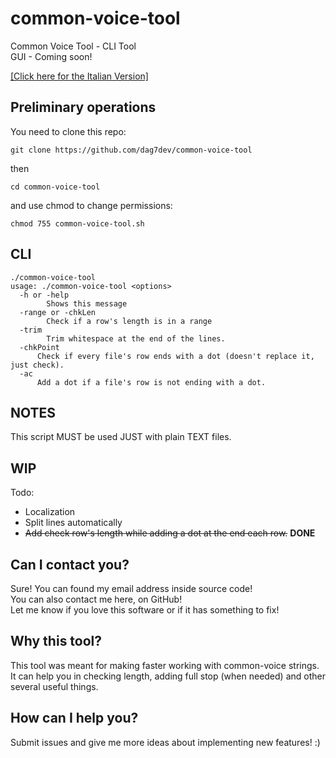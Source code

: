 # common-voice-tool
Common Voice Tool - CLI Tool <br>
GUI - Coming soon!<br>

[[Click here for the Italian Version]](LEGGIMI.MD)

## Preliminary operations

You need to clone this repo:

```
git clone https://github.com/dag7dev/common-voice-tool
```

then

```
cd common-voice-tool
```
and use chmod to change permissions:

```
chmod 755 common-voice-tool.sh
```

## CLI

```
./common-voice-tool
usage: ./common-voice-tool <options>
  -h or -help
    	Shows this message
  -range or -chkLen
    	Check if a row's length is in a range
  -trim
    	Trim whitespace at the end of the lines.
  -chkPoint
      Check if every file's row ends with a dot (doesn't replace it, just check).
  -ac
      Add a dot if a file's row is not ending with a dot.
```
## NOTES
This script MUST be used JUST with plain TEXT files.<br>


## WIP

Todo:
- Localization
- Split lines automatically
- ~~Add check row's length while adding a dot at the end each row.~~ **DONE**

## Can I contact you?
Sure! You can found my email address inside source code!<br>
You can also contact me here, on GitHub!<br>
Let me know if you love this software or if it has something to fix!<br>

## Why this tool?
This tool was meant for making faster working with common-voice strings.<br>
It can help you in checking length, adding full stop (when needed) and other several useful things.<br>

## How can I help you?
Submit issues and give me more ideas about implementing new features! :) <br>
